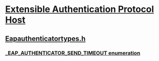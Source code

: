# [Extensible Authentication Protocol Host](../_eaphost/index.md)
## [Eapauthenticatortypes.h](index.md)
### [_EAP_AUTHENTICATOR_SEND_TIMEOUT enumeration](../eapauthenticatortypes/ne-eapauthenticatortypes-_eap_authenticator_send_timeout.md)
